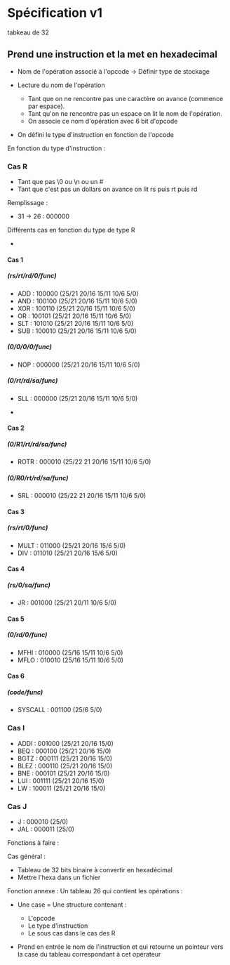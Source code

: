# Spécification v1
tabkeau de 32
## Prend une instruction et la met en hexadecimal

- Nom de l'opération associé à l'opcode -> Définir type de stockage

- Lecture du nom de l'opération
  - Tant que on ne rencontre pas une caractère on avance (commence par espace).
  - Tant qu'on ne rencontre pas un espace on lit le nom de l'opération.
  - On associe ce nom d'opération avec 6 bit d'opcode

- On défini le type d'instruction en fonction de l'opcode

En fonction du type d'instruction :

### Cas R

- Tant que  pas \0 ou \n ou un #
- Tant que c'est pas un dollars on avance on lit rs puis rt puis rd

Remplissage :
- 31 -> 26 : 000000

Différents cas en fonction du type de type R

- 

#### Cas 1
##### (rs/rt/rd/0/func)
- ADD : 100000 (25/21 20/16 15/11 10/6 5/0)
- AND : 100100 (25/21 20/16 15/11 10/6 5/0)
- XOR : 100110 (25/21 20/16 15/11 10/6 5/0)
- OR : 100101 (25/21 20/16 15/11 10/6 5/0)
- SLT : 101010 (25/21 20/16 15/11 10/6 5/0)
- SUB : 100010 (25/21 20/16 15/11 10/6 5/0)
##### (0/0/0/0/func)
- NOP : 000000 (25/21 20/16 15/11 10/6 5/0)
##### (0/rt/rd/sa/func)
- SLL : 000000 (25/21 20/16 15/11 10/6 5/0)

-


#### Cas 2
##### (0/R1/rt/rd/sa/func)
- ROTR : 000010 (25/22 21 20/16 15/11 10/6 5/0)
##### (0/R0/rt/rd/sa/func)
- SRL : 000010 (25/22 21 20/16 15/11 10/6 5/0)

#### Cas 3
##### (rs/rt/0/func)
- MULT : 011000 (25/21 20/16 15/6 5/0)
- DIV : 011010 (25/21 20/16 15/6 5/0)

#### Cas 4
##### (rs/0/sa/func)
- JR : 001000 (25/21 20/11 10/6 5/0)

#### Cas 5
##### (0/rd/0/func)
- MFHI : 010000 (25/16 15/11 10/6 5/0)
- MFLO : 010010 (25/16 15/11 10/6 5/0)

#### Cas 6
##### (code/func)
- SYSCALL : 001100 (25/6 5/0)




### Cas I
- ADDI : 001000 (25/21 20/16 15/0)
- BEQ : 000100 (25/21 20/16 15/0)
- BGTZ : 000111 (25/21 20/16 15/0)
- BLEZ : 000110 (25/21 20/16 15/0)
- BNE : 000101 (25/21 20/16 15/0)
- LUI : 001111 (25/21 20/16 15/0)
- LW : 100011 (25/21 20/16 15/0)

### Cas J
- J : 000010 (25/0)
- JAL : 000011 (25/0)

Fonctions à faire :


Cas général :
- Tableau de 32 bits binaire à convertir en hexadécimal
- Mettre l'hexa dans un fichier


Fonction annexe :
Un tableau 26 qui contient les opérations :
- Une case = Une structure contenant :
  - L'opcode
  - Le type d'instruction
  - Le sous cas dans le cas des R


- Prend en entrée le nom de l'instruction et qui retourne un pointeur vers la case du tableau correspondant à cet opérateur

